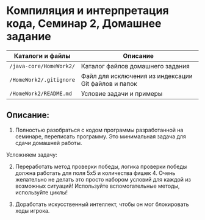 # Компиляция и интерпретация кода, Семинар 2, Домашнее задание

Каталоги и файлы                               | Описание
-----------------------------------------------|-----------------------------------------------------
`/java-core/HomeWork2/`                        | Каталог файлов домашнего задания
`/HomeWork2/.gitignore`                        | Файл для исключения из индексации Git файлов и папок
`/HomeWork2/README.md`                         | Условие задачи и примеры

## Описание:

1. Полностью разобраться с кодом программы разработанной на семинаре, переписать программу. Это минимальная задача для сдачи домашней работы.

Усложняем задачу:

2. Переработать метод проверки победы, логика проверки победы должна работать для поля 5х5 и
количества фишек 4. Очень желательно не делать это просто набором условий для каждой из
возможных ситуаций! Используйте вспомогательные методы, используйте циклы!

3. Доработать искусственный интеллект, чтобы он мог блокировать ходы игрока.
